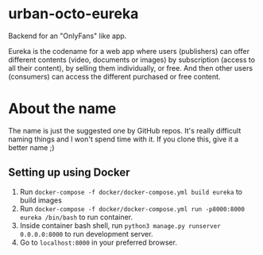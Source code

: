 # urban-octo-eureka
Backend for an "OnlyFans" like app.

Eureka is the codename for a web app where users (publishers) can offer different contents (video, documents or images) by subscription (access to all their content), by selling them individually, or free. And then other users (consumers) can access the different purchased or free content.

# About the name
The name is just the suggested one by GitHub repos. It's really difficult naming things and I won't spend time with it.
If you clone this, give it a better name ;)

## Setting up using Docker

1. Run `docker-compose -f docker/docker-compose.yml build eureka` to build images
2. Run `docker-compose -f docker/docker-compose.yml run -p8000:8000 eureka /bin/bash` to run container.
3. Inside container bash shell, run `python3 manage.py runserver 0.0.0.0:8000` to run development server.
4. Go to `localhost:8000` in your preferred browser.
